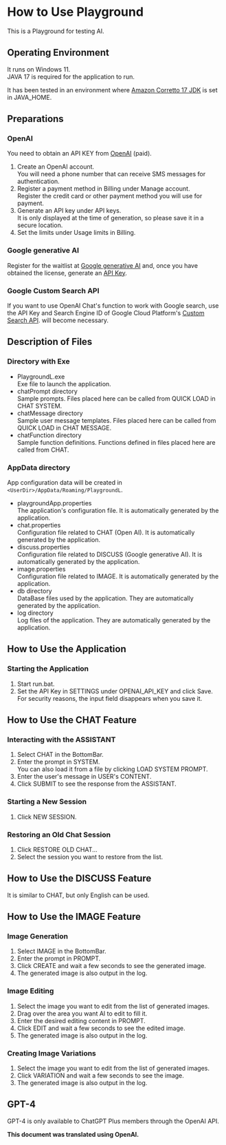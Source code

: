 # How to Use Playground

This is a Playground for testing AI.

## Operating Environment
It runs on Windows 11.  
JAVA 17 is required for the application to run.  

It has been tested in an environment where [Amazon Corretto 17 JDK](https://docs.aws.amazon.com/corretto/latest/corretto-17-ug/downloads-list.html) is set in JAVA_HOME.  

## Preparations

### OpenAI
You need to obtain an API KEY from [OpenAI](https://openai.com/) (paid).
1. Create an OpenAI account.  
   You will need a phone number that can receive SMS messages for authentication.
2. Register a payment method in Billing under Manage account.  
   Register the credit card or other payment method you will use for payment.
3. Generate an API key under API keys.  
   It is only displayed at the time of generation, so please save it in a secure location.
4. Set the limits under Usage limits in Billing.

### Google generative AI
Register for the waitlist at [Google generative AI](https://developers.generativeai.google/) and, once you have obtained the license, generate an [API Key](https://developers.generativeai.google/products/palm).

### Google Custom Search API
If you want to use OpenAI Chat's function to work with Google search, use the API Key and Search Engine ID of Google Cloud Platform's [Custom Search API](https://developers.google.com/custom-search/v1/overview). will become necessary.

## Description of Files
### Directory with Exe
- PlaygroundL.exe  
  Exe file to launch the application.
- chatPrompt directory  
  Sample prompts. Files placed here can be called from QUICK LOAD in CHAT SYSTEM.
- chatMessage directory  
  Sample user message templates. Files placed here can be called from QUICK LOAD in CHAT MESSAGE.
- chatFunction directory  
  Sample function definitions. Functions defined in files placed here are called from CHAT.

### AppData directory
App configuration data will be created in `<UserDir>/AppData/Roaming/PlaygroundL`.  
- playgroundApp.properties  
  The application's configuration file. It is automatically generated by the application.
- chat.properties  
  Configuration file related to CHAT (Open AI). It is automatically generated by the application.
- discuss.properties  
  Configuration file related to DISCUSS (Google generative AI). It is automatically generated by the application.
- image.properties  
  Configuration file related to IMAGE. It is automatically generated by the application.
- db directory  
  DataBase files used by the application. They are automatically generated by the application.
- log directory  
  Log files of the application. They are automatically generated by the application.

## How to Use the Application

### Starting the Application
1. Start run.bat.
2. Set the API Key in SETTINGS under OPENAI_API_KEY and click Save.  
   For security reasons, the input field disappears when you save it.

## How to Use the CHAT Feature

### Interacting with the ASSISTANT
1. Select CHAT in the BottomBar.
2. Enter the prompt in SYSTEM.  
   You can also load it from a file by clicking LOAD SYSTEM PROMPT.
3. Enter the user's message in USER's CONTENT.
4. Click SUBMIT to see the response from the ASSISTANT.

### Starting a New Session
1. Click NEW SESSION.

### Restoring an Old Chat Session
1. Click RESTORE OLD CHAT...
2. Select the session you want to restore from the list.

## How to Use the DISCUSS Feature
It is similar to CHAT, but only English can be used.  

## How to Use the IMAGE Feature

### Image Generation
1. Select IMAGE in the BottomBar.
2. Enter the prompt in PROMPT.
3. Click CREATE and wait a few seconds to see the generated image.
4. The generated image is also output in the log.

### Image Editing
1. Select the image you want to edit from the list of generated images.
2. Drag over the area you want AI to edit to fill it.
3. Enter the desired editing content in PROMPT.
4. Click EDIT and wait a few seconds to see the edited image.
5. The generated image is also output in the log.

### Creating Image Variations
1. Select the image you want to edit from the list of generated images.
2. Click VARIATION and wait a few seconds to see the image.
3. The generated image is also output in the log.

## GPT-4
GPT-4 is only available to ChatGPT Plus members through the OpenAI API.  

**This document was translated using OpenAI.**
